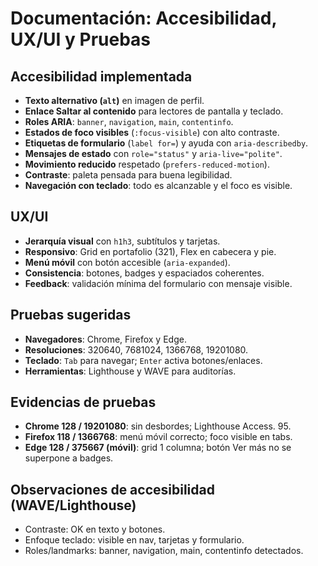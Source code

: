 ﻿# Documentación: Accesibilidad, UX/UI y Pruebas

## Accesibilidad implementada
- **Texto alternativo (`alt`)** en imagen de perfil.
- **Enlace Saltar al contenido** para lectores de pantalla y teclado.
- **Roles ARIA**: `banner`, `navigation`, `main`, `contentinfo`.
- **Estados de foco visibles** (`:focus-visible`) con alto contraste.
- **Etiquetas de formulario** (`label for=`) y ayuda con `aria-describedby`.
- **Mensajes de estado** con `role="status"` y `aria-live="polite"`.
- **Movimiento reducido** respetado (`prefers-reduced-motion`).
- **Contraste**: paleta pensada para buena legibilidad.
- **Navegación con teclado**: todo es alcanzable y el foco es visible.

## UX/UI
- **Jerarquía visual** con `h1h3`, subtítulos y tarjetas.
- **Responsivo**: Grid en portafolio (321), Flex en cabecera y pie.
- **Menú móvil** con botón accesible (`aria-expanded`).
- **Consistencia**: botones, badges y espaciados coherentes.
- **Feedback**: validación mínima del formulario con mensaje visible.

## Pruebas sugeridas
- **Navegadores**: Chrome, Firefox y Edge.
- **Resoluciones**: 320640, 7681024, 1366768, 19201080.
- **Teclado**: `Tab` para navegar; `Enter` activa botones/enlaces.
- **Herramientas**: Lighthouse y WAVE para auditorías.
## Evidencias de pruebas
- **Chrome 128 / 19201080**: sin desbordes; Lighthouse Access.  95.
- **Firefox 118 / 1366768**: menú móvil correcto; foco visible en tabs.
- **Edge 128 / 375667 (móvil)**: grid 1 columna; botón Ver más no se superpone a badges.

## Observaciones de accesibilidad (WAVE/Lighthouse)
- Contraste: OK en texto y botones.
- Enfoque teclado: visible en nav, tarjetas y formulario.
- Roles/landmarks: banner, navigation, main, contentinfo detectados.
